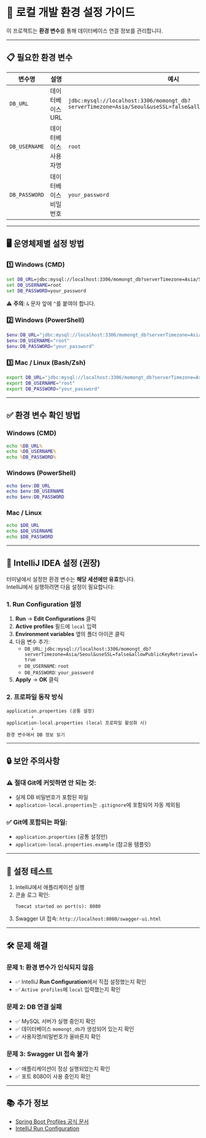 # 🔐 로컬 개발 환경 설정 가이드

이 프로젝트는 **환경 변수**를 통해 데이터베이스 연결 정보를 관리합니다.

---

## 📋 필요한 환경 변수

| 변수명 | 설명 | 예시 |
|--------|------|------|
| `DB_URL` | 데이터베이스 URL | `jdbc:mysql://localhost:3306/momongt_db?serverTimezone=Asia/Seoul&useSSL=false&allowPublicKeyRetrieval=true` |
| `DB_USERNAME` | 데이터베이스 사용자명 | `root` |
| `DB_PASSWORD` | 데이터베이스 비밀번호 | `your_password` |

---

## 🖥️ 운영체제별 설정 방법

### 1️⃣ Windows (CMD)

```cmd
set DB_URL=jdbc:mysql://localhost:3306/momongt_db?serverTimezone=Asia/Seoul^&useSSL=false^&allowPublicKeyRetrieval=true
set DB_USERNAME=root
set DB_PASSWORD=your_password
```

⚠️ **주의**: `&` 문자 앞에 `^`를 붙여야 합니다.

### 2️⃣ Windows (PowerShell)

```powershell
$env:DB_URL="jdbc:mysql://localhost:3306/momongt_db?serverTimezone=Asia/Seoul&useSSL=false&allowPublicKeyRetrieval=true"
$env:DB_USERNAME="root"
$env:DB_PASSWORD="your_password"
```

### 3️⃣ Mac / Linux (Bash/Zsh)

```bash
export DB_URL="jdbc:mysql://localhost:3306/momongt_db?serverTimezone=Asia/Seoul&useSSL=false&allowPublicKeyRetrieval=true"
export DB_USERNAME="root"
export DB_PASSWORD="your_password"
```

---

## ✅ 환경 변수 확인 방법

### Windows (CMD)
```cmd
echo %DB_URL%
echo %DB_USERNAME%
echo %DB_PASSWORD%
```

### Windows (PowerShell)
```powershell
echo $env:DB_URL
echo $env:DB_USERNAME
echo $env:DB_PASSWORD
```

### Mac / Linux
```bash
echo $DB_URL
echo $DB_USERNAME
echo $DB_PASSWORD
```

---

## 🚀 IntelliJ IDEA 설정 (권장)

터미널에서 설정한 환경 변수는 **해당 세션에만 유효**합니다.  
IntelliJ에서 실행하려면 다음 설정이 필요합니다:

### 1. Run Configuration 설정

1. **Run** → **Edit Configurations** 클릭
2. **Active profiles** 필드에 `local` 입력
3. **Environment variables** 옆의 폴더 아이콘 클릭
4. 다음 변수 추가:
   - `DB_URL`: `jdbc:mysql://localhost:3306/momongt_db?serverTimezone=Asia/Seoul&useSSL=false&allowPublicKeyRetrieval=true`
   - `DB_USERNAME`: `root`
   - `DB_PASSWORD`: `your_password`
5. **Apply** → **OK** 클릭

### 2. 프로파일 동작 방식

```
application.properties (공통 설정)
         ↓
application-local.properties (local 프로파일 활성화 시)
         ↓
환경 변수에서 DB 정보 읽기
```

---

## 🔒 보안 주의사항

### ⚠️ 절대 Git에 커밋하면 안 되는 것:
- 실제 DB 비밀번호가 포함된 파일
- `application-local.properties`는 `.gitignore`에 포함되어 자동 제외됨

### ✅ Git에 포함되는 파일:
- `application.properties` (공통 설정만)
- `application-local.properties.example` (참고용 템플릿)

---

## 🧪 설정 테스트

1. IntelliJ에서 애플리케이션 실행
2. 콘솔 로그 확인:
   ```
   Tomcat started on port(s): 8080
   ```
3. Swagger UI 접속: `http://localhost:8080/swagger-ui.html`

---

## 🛠️ 문제 해결

### 문제 1: 환경 변수가 인식되지 않음
- ✅ IntelliJ **Run Configuration**에서 직접 설정했는지 확인
- ✅ `Active profiles`에 `local` 입력했는지 확인

### 문제 2: DB 연결 실패
- ✅ MySQL 서버가 실행 중인지 확인
- ✅ 데이터베이스 `momongt_db`가 생성되어 있는지 확인
- ✅ 사용자명/비밀번호가 올바른지 확인

### 문제 3: Swagger UI 접속 불가
- ✅ 애플리케이션이 정상 실행되었는지 확인
- ✅ 포트 8080이 사용 중인지 확인

---

## 📚 추가 정보

- [Spring Boot Profiles 공식 문서](https://docs.spring.io/spring-boot/docs/current/reference/html/features.html#features.profiles)
- [IntelliJ Run Configuration](https://www.jetbrains.com/help/idea/run-debug-configuration.html)

